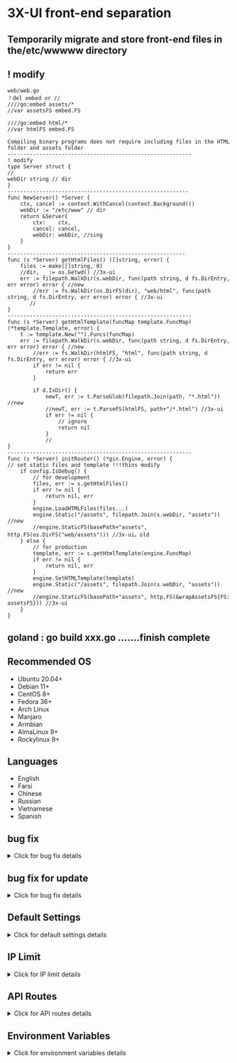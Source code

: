 # 3X-UI front-end separation

## Temporarily migrate and store front-end files in the/etc/wwwww directory
## ! modify

```
web/web.go
！del embed or //
////go:embed assets/*
//var assetsFS embed.FS

////go:embed html/*
//var htmlFS embed.FS

Compiling binary programs does not require including files in the HTML folder and assets folder
----------------------------------------------------------
! modify
type Server struct {
//
webDir string // dir
}
---------------------------------------------------------
func NewServer() *Server {
	ctx, cancel := context.WithCancel(context.Background())
	webDir := "/etc/www" // dir
	return &Server{
		ctx:    ctx,
		cancel: cancel,
		webDir: webDir, //sing
	}
}
--------------------------------------------------------
func (s *Server) getHtmlFiles() ([]string, error) {
	files := make([]string, 0)
	//dir, _ := os.Getwd() //3x-ui
	err := filepath.WalkDir(s.webDir, func(path string, d fs.DirEntry, err error) error { //new
		//err := fs.WalkDir(os.DirFS(dir), "web/html", func(path string, d fs.DirEntry, err error) error { //3x-ui
       //
}
----------------------------------------------------------
func (s *Server) getHtmlTemplate(funcMap template.FuncMap) (*template.Template, error) {
	t := template.New("").Funcs(funcMap)
	err := filepath.WalkDir(s.webDir, func(path string, d fs.DirEntry, err error) error { //new
		//err := fs.WalkDir(htmlFS, "html", func(path string, d fs.DirEntry, err error) error { //3x-ui
		if err != nil {
			return err
		}

		if d.IsDir() {
			newT, err := t.ParseGlob(filepath.Join(path, "*.html")) //new
			//newT, err := t.ParseFS(htmlFS, path+"/*.html") //3x-ui
			if err != nil {
				// ignore
				return nil
			}
			//
}
----------------------------------------------------------
func (s *Server) initRouter() (*gin.Engine, error) {
// set static files and template !!!thins modify
	if config.IsDebug() {
		// for development
		files, err := s.getHtmlFiles()
		if err != nil {
			return nil, err
		}
		engine.LoadHTMLFiles(files...)
		engine.Static("/assets", filepath.Join(s.webDir, "assets")) //new
		//engine.StaticFS(basePath+"assets", http.FS(os.DirFS("web/assets"))) //3x-ui。old
	} else {
		// for production
		template, err := s.getHtmlTemplate(engine.FuncMap)
		if err != nil {
			return nil, err
		}
		engine.SetHTMLTemplate(template)
		engine.Static("/assets", filepath.Join(s.webDir, "assets")) //new
		//engine.StaticFS(basePath+"assets", http.FS(&wrapAssetsFS{FS: assetsFS})) //3x-ui
	}
}
```
## goland : go build xxx.go .......finish complete

## Recommended OS

- Ubuntu 20.04+
- Debian 11+
- CentOS 8+
- Fedora 36+
- Arch Linux
- Manjaro
- Armbian
- AlmaLinux 9+
- Rockylinux 9+


## Languages

- English
- Farsi
- Chinese
- Russian
- Vietnamese
- Spanish

## bug fix

<details>
  <summary>Click for bug fix details</summary>

 
```
！Modify xray/process.go -->stop function
func (p *process) Stop() error {
	if !p.IsRunning() {
		return errors.New("xray is not running")
	}

	// 尝试发送 SIGTERM 信号
	err := p.cmd.Process.Signal(syscall.SIGTERM)
	if err != nil {
		// 如果发送 SIGTERM 失败，尝试直接强制终止进程
		err = p.cmd.Process.Kill()
		if err != nil {
			return fmt.Errorf("failed to stop xray: %v", err)
		}
	}

	// 等待进程退出
	_, err = p.cmd.Process.Wait()
	if err != nil {
		return fmt.Errorf("error waiting for xray to exit: %v", err)
	}

	return nil
}

```
</details>


## bug fix for update

<details>
	
  <summary>Click for bug fix details</summary>

 
```
 -------new xray file-----config->config.go-------------

func GetXrayFolderPath() string {
	XrayFolderPath := os.Getenv("XUI_BIN_FOLDER")
	if XrayFolderPath == "" {
		XrayFolderPath = "/etc/xray"
	}
	// 检查目录是否存在，如果不存在则创建
	if _, err := os.Stat(XrayFolderPath); os.IsNotExist(err) {
		err := os.MkdirAll(XrayFolderPath, os.ModePerm)
		if err != nil {
			// 处理创建目录失败的错误
			panic(err)
		}
	}
	return XrayFolderPath
}
func GetLogFolder() string {
	logFolderPath := os.Getenv("XUI_LOG_FOLDER")
	if logFolderPath == "" {
		logFolderPath = "/etc/log"
	}
	// 检查目录是否存在，如果不存在则创建
	if _, err := os.Stat(logFolderPath); os.IsNotExist(err) {
		err := os.MkdirAll(logFolderPath, os.ModePerm)
		if err != nil {
			// 处理创建目录失败的错误
			panic(err)
		}
	}
	return logFolderPath
}
-------or web->web.go-----------------
	copyLinuxFiles := map[string]string{
		"xray":        xray.GetBinaryPath(),
		"geosite.dat": xray.GetGeositePath(),
		"geoip.dat":   xray.GetGeoipPath(),
	}
	copyWinFiles := map[string]string{
		"xray.exe":    xray.GetBinaryPath(),
		"wxray.exe":   xray.GetWxraytPath(),
		"geosite.dat": xray.GetGeositePath(),
		"geoip.dat":   xray.GetGeoipPath(),
	}
	if runtime.GOOS == "linux" {
		for fileName, filePath := range copyLinuxFiles {
			err := copyZipFile(fileName, filePath)
			if err != nil {
				return err
			}
		}
	} else if runtime.GOOS == "windows" {
		for fileName, filePath := range copyWinFiles {
			err := copyZipFile(fileName, filePath)
			if err != nil {
				return err
			}
		}
	} else {
		//return fmt.Errorf("不支持的操作系统：%s", runtime.GOOS)
		fmt.Errorf("不支持的操作系统：s%", runtime.GOOS)
	}
-----------------Check the xray operation every 5 seconds---------------------------
func (s *Server) startTask() {
	err := s.xrayService.RestartXray(true)
	if err != nil {
		logger.Warning("start xray failed:", err)
	}
	// Check whether xray is running every second
	s.cron.AddJob("@every 5s", job.NewCheckXrayRunningJob())
-----------------------xray->process.go for windows --------------------------------

// -------new way for windows or linux-----
func GetBinaryName() string {
	if runtime.GOOS == "windows" {
		return fmt.Sprintf("xray-%s-%s.exe", runtime.GOOS, runtime.GOARCH)
	}
	return fmt.Sprintf("xray-%s-%s", runtime.GOOS, runtime.GOARCH)
}

func GetBinaryPath() string {
	return config.GetXrayFolderPath() + "/" + GetBinaryName()
}

func GetConfigPath() string {
	return config.GetBinFolderPath() + "/config.json"
}

// -----file move to /etc/xray
func GetWxraytPath() string {
	return config.GetXrayFolderPath() + "/" + "wxray.exe"
}
--------------------------------------------------------------------------------------------------

！Modify web/service/server.go -->update function
	// 根据操作系统选择性地复制文件
	switch runtime.GOOS {
	case "windows":
		if err := copyZipFile("xray.exe", xray.GetBinaryPath()); err != nil {
			return err
		}
		if err := copyZipFile("wxray.exe", xray.GetWxraytPath()); err != nil {
			return err
		}
		if err := copyZipFile("geosite.dat", xray.GetGeositePath()); err != nil {
			return err
		}
		if err := copyZipFile("geoip.dat", xray.GetGeoipPath()); err != nil {
			return err
		}
	case "linux":
		if err := copyZipFile("xray", xray.GetBinaryPath()); err != nil {
			return err
		}
		if err := copyZipFile("geosite.dat", xray.GetGeositePath()); err != nil {
			return err
		}
		if err := copyZipFile("geoip.dat", xray.GetGeoipPath()); err != nil {
			return err
		}
	default:
		return fmt.Errorf("不支持的操作系统：%s", runtime.GOOS)
	}

```

</details>

## Default Settings

<details>
  <summary>Click for default settings details</summary>

  ### Information

- **Port:** 2053
- **Username & Password:** It will be generated randomly if you skip modifying.
- **Database Path:**
  - /etc/x-ui/x-ui.db
- **Xray Config Path:**
  - /usr/local/x-ui/bin/config.json
- **Web Panel Path w/o Deploying SSL:**
  - http://ip:2053/panel
  - http://domain:2053/panel
- **Web Panel Path w/ Deploying SSL:**
  - https://domain:2053/panel
 
</details>

## IP Limit

<details>
  <summary>Click for IP limit details</summary>

#### Usage

**Note:** IP Limit won't work correctly when using IP Tunnel

- For versions up to `v1.6.1`:

  - IP limit is built-in into the panel.

- For versions `v1.7.0` and newer:

  - To make IP Limit work properly, you need to install fail2ban and its required files by following these steps:

    1. Use the `x-ui` command inside the shell.
    2. Select `IP Limit Management`.
    3. Choose the appropriate options based on your needs.
   
  - make sure you have access.log on your Xray Configuration
  
  ```sh
    "log": {
    "loglevel": "warning",
    "access": "./access.log",
    "error": "./error.log"
    },
  ```

</details>



## API Routes

<details>
  <summary>Click for API routes details</summary>

#### Usage

- `/login` with `POST` user data: `{username: '', password: ''}` for login
- `/panel/api/inbounds` base for following actions:

| Method | Path                               | Action                                      |
| :----: | ---------------------------------- | ------------------------------------------- |
| `GET`  | `"/list"`                          | Get all inbounds                            |
| `GET`  | `"/get/:id"`                       | Get inbound with inbound.id                 |
| `GET`  | `"/getClientTraffics/:email"`      | Get Client Traffics with email              |
| `GET`  | `"/createbackup"`                  | Telegram bot sends backup to admins         |
| `POST` | `"/add"`                           | Add inbound                                 |
| `POST` | `"/del/:id"`                       | Delete Inbound                              |
| `POST` | `"/update/:id"`                    | Update Inbound                              |
| `POST` | `"/clientIps/:email"`              | Client Ip address                           |
| `POST` | `"/clearClientIps/:email"`         | Clear Client Ip address                     |
| `POST` | `"/addClient"`                     | Add Client to inbound                       |
| `POST` | `"/:id/delClient/:clientId"`       | Delete Client by clientId\*                 |
| `POST` | `"/updateClient/:clientId"`        | Update Client by clientId\*                 |
| `POST` | `"/:id/resetClientTraffic/:email"` | Reset Client's Traffic                      |
| `POST` | `"/resetAllTraffics"`              | Reset traffics of all inbounds              |
| `POST` | `"/resetAllClientTraffics/:id"`    | Reset traffics of all clients in an inbound |
| `POST` | `"/delDepletedClients/:id"`        | Delete inbound depleted clients (-1: all)   |
| `POST` | `"/onlines"`                       | Get Online users ( list of emails )       |

\*- The field `clientId` should be filled by:

- `client.id` for VMESS and VLESS
- `client.password` for TROJAN
- `client.email` for Shadowsocks


- [API Documentation](https://documenter.getpostman.com/view/16802678/2s9YkgD5jm)
- [<img src="https://run.pstmn.io/button.svg" alt="Run In Postman" style="width: 128px; height: 32px;">](https://app.getpostman.com/run-collection/16802678-1a4c9270-ac77-40ed-959a-7aa56dc4a415?action=collection%2Ffork&source=rip_markdown&collection-url=entityId%3D16802678-1a4c9270-ac77-40ed-959a-7aa56dc4a415%26entityType%3Dcollection%26workspaceId%3D2cd38c01-c851-4a15-a972-f181c23359d9)
</details>

## Environment Variables

<details>
  <summary>Click for environment variables details</summary>

#### Usage

| Variable       |                      Type                      | Default       |
| -------------- | :--------------------------------------------: | :------------ |
| XUI_LOG_LEVEL  | `"debug"` \| `"info"` \| `"warn"` \| `"error"` | `"info"`      |
| XUI_DEBUG      |                   `boolean`                    | `false`       |
| XUI_BIN_FOLDER |                    `string`                    | `"bin"`       |
| XUI_DB_FOLDER  |                    `string`                    | `"/etc/x-ui"` |
| XUI_LOG_FOLDER |                    `string`                    | `"/etc/log"`  |

Example:

```sh
XUI_BIN_FOLDER="bin" XUI_DB_FOLDER="/etc/x-ui" go build main.go
```

</details>
